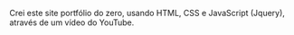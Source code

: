 Crei este site portfólio do zero, usando HTML, CSS e JavaScript (Jquery), através de um vídeo do YouTube.